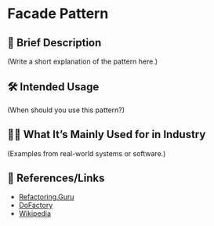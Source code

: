 # Facade Pattern

## 📝 Brief Description
(Write a short explanation of the pattern here.)

## 🛠 Intended Usage
(When should you use this pattern?)

## 🧑‍💼 What It’s Mainly Used for in Industry
(Examples from real-world systems or software.)

## 🔗 References/Links
- [Refactoring.Guru](https://refactoring.guru/design-patterns/facade)
- [DoFactory](https://www.dofactory.com/net/facade-design-pattern)
- [Wikipedia](https://en.wikipedia.org/wiki/Facade_pattern)
